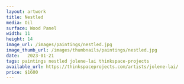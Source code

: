 ```yaml
---
layout: artwork
title: Nestled
media: Oil
surface: Wood Panel
width: 11
height: 14
image_url: /images/paintings/nestled.jpg
image_thumb_url: /images/thumbnails/paintings/nestled.jpg
date:   2023-01-21
tags: paintings nestled jolene-lai thinkspace-projects
available_url: https://thinkspaceprojects.com/artists/jolene-lai/
price: $1600
---
```

